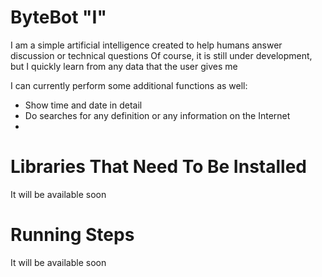 # ByteBot "I"

I am a simple artificial intelligence created to help humans answer discussion or technical questions
Of course, it is still under development, but I quickly learn from any data that the user gives me

I can currently perform some additional functions as well:
- Show time and date in detail
- Do searches for any definition or any information on the Internet
- 

# Libraries That Need To Be Installed
It will be available soon

# Running Steps
It will be available soon
